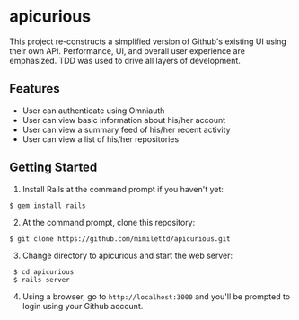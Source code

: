 # apicurious

This project re-constructs a simplified version of Github's existing UI using their own API. Performance, UI, and overall user experience are emphasized. TDD was used to drive all layers of development.

## Features

  * User can authenticate using Omniauth
  * User can view basic information about his/her account
  * User can view a summary feed of his/her recent activity
  * User can view a list of his/her repositories
  
## Getting Started

1. Install Rails at the command prompt if you haven't yet:
```
$ gem install rails
```
2. At the command prompt, clone this repository:
```
$ git clone https://github.com/mimilettd/apicurious.git
```
3. Change directory to apicurious and start the web server:
```
 $ cd apicurious
 $ rails server
 ```
 4. Using a browser, go to `http://localhost:3000` and you'll be prompted to login using your Github account.
